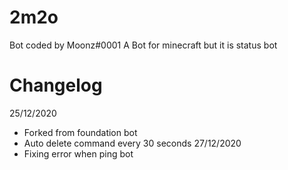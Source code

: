 # 2m2o
Bot coded by Moonz#0001
A Bot for minecraft but it is status bot

# Changelog
25/12/2020
- Forked from foundation bot
- Auto delete command every 30 seconds
27/12/2020
- Fixing error when ping bot
